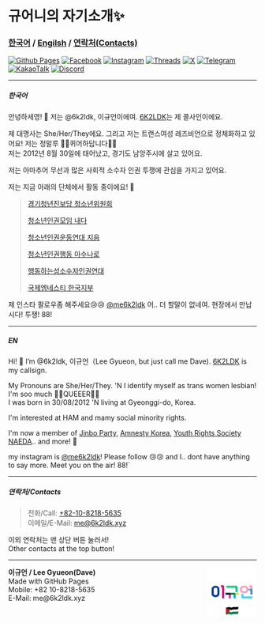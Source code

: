 # 규어니의 자기소개✨️
### [한국어](https://6k2ldk.github.io/6k2ldk/#%ED%95%9C%EA%B5%AD%EC%96%B4) / [Engilsh](https://6k2ldk.github.io/6k2ldk/#en) / [연락처(Contacts)](https://6k2ldk.github.io/6k2ldk/#%EC%97%B0%EB%9D%BD%EC%B2%98contacts)
[![Github Pages](https://img.shields.io/badge/github%20pages-121013?style=for-the-badge&logo=github&logoColor=white)](https://github.com/6k2ldk) [![Facebook](https://img.shields.io/badge/Facebook-%231877F2.svg?style=for-the-badge&logo=Facebook&logoColor=white)](https://www.facebook.com/6k2ldk) [![Instagram](https://img.shields.io/badge/Instagram-%23E4405F.svg?style=for-the-badge&logo=Instagram&logoColor=white)](https://instagram.com/me6k2ldk)
[![Threads](https://img.shields.io/badge/Threads-000000?style=for-the-badge&logo=Threads&logoColor=white)](https://threads.net/me6k2ldk) 
[![X](https://img.shields.io/badge/X-%23000000.svg?style=for-the-badge&logo=X&logoColor=white)](https://x.com/me6k2ldk) 
[![Telegram](https://img.shields.io/badge/Telegram-2CA5E0?style=for-the-badge&logo=telegram&logoColor=white)](https://t.me/me6K2LDK)
[![KakaoTalk](https://img.shields.io/badge/kakaotalk-ffcd00.svg?style=for-the-badge&logo=kakaotalk&logoColor=000000)](http://qr.kakao.com/talk/C7SU4ejg14dgMoxu.Sl4pvKHa_g-)
[![Discord](https://img.shields.io/badge/Discord-%235865F2.svg?style=for-the-badge&logo=discord&logoColor=white)](https://discord.com/users/835870243804676158)

------------------------------
##### 한국어
안녕하세영! 👋 저는 @6k2ldk, 이규언이에여. [6K2LDK](https://qrz.com/db/6k2ldk)는 제 콜사인이에요.

제 대명사는 She/Her/They에요. 그리고 저는 트랜스여성 레즈비언으로 정체화하고 있어요! 저는 정말루 🏳️‍⚧️퀴어하답니다🏳️‍🌈<br>
저는 2012년 8월 30일에 태어났고, 경기도 남앙주시에 살고 있어요.

저는 아마추어 무선과 많은 사회적 소수자 인권 투쟁에 관심을 가지고 있어요.

저는 지금 아래의 단체에서 활동 중이에요! 🚩
> [경기청년진보당 청소년위원회](https://jinboparty.com)
> 
> [청소년인권모임 내다](https://crsnaeda.kr)
> 
> [청소년인권운동연대 지음](https://yhrjieum.kr)
> 
> [청소년인권행동 아수나로](https://asunaro.or.kr)
> 
> [행동하는성소수자인권연대](https://lgbtpride.or.kr)
>
> [국제엠네스티 한국지부](https://amnesty.or.kr)

제 인스타 팔로우좀 해주세요😢😢 [@me6k2ldk](https://instagram.com/me6k2ldk)
어.. 더 할말이 없네여. 현장에서 만납시다! 투쟁! 88!

------------------------------------------

##### EN
Hi! 👋 I’m @6k2ldk, 이규언（Lee Gyueon, but just call me Dave). [6K2LDK](https://qrz.com/db/6k2ldk) is my callsign.

My Pronouns are She/Her/They. 'N I identify myself as trans women lesbian! I'm soo much 🏳️‍⚧️QUEEER🏳️‍🌈<br>
I was born in 30/08/2012 'N living at Gyeonggi-do, Korea.

I'm interested at HAM and mamy social minority rights.

I'm now a member of [Jinbo Party](https://jinboparty.com), [Amnesty Korea](https://amnesty.or.kr), [Youth Rights Society NAEDA](https://crsnaeda.kr).. and more! 🚩

my instagram is [@me6k2ldk](https"//instagram.com/me6k2ldk)! Please follow 😢😢
and I.. dont have anything to say more. Meet you on the air! 88!`

--------------------
##### 연락처/Contacts
> 전화/Call: [+82-10-8218-5635](tel:+821082185635)<br>
> 이메일/E-Mail: [me@6k2ldk.xyz](mailto:me@6k2ldk.xyz)

이외 연락처는 맨 상단 버튼 눌러서!<br>
Other contacts at the top button!

---------------
<div> 
  <div style="float: right">
    <img src="assets/images/프로필사진.jpg" width="100" height="100">
  </div>
<div>
    <b>이규언 / Lee Gyueon(Dave)</b><br>Made with GitHub Pages<br>Mobile: +82 10-8218-5635<br>E-Mail: me@6k2ldk.xyz
  </div>
</div>
